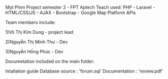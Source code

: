 Mọt Phim
Project semester 2 - FPT Aptech Teach used: PHP - Laravel - HTML/CSS/JS - AJAX - Bootstrap - Google Map Platform APis

Team members include:

1)Võ Thị Kim Dung  - project lead

2)Nguyễn Thị Minh Thư - Dev

3)Nguyễn Hồng Phúc - Dev

Documetation included on the main folder:

Intallation guide
Database source : 'forum.sql'
Documentation : 'review.pdf'
